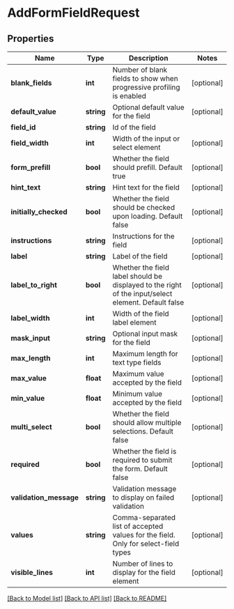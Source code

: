 # AddFormFieldRequest

## Properties

Name | Type | Description | Notes
------------ | ------------- | ------------- | -------------
**blank_fields** | **int** | Number of blank fields to show when progressive profiling is enabled | [optional] 
**default_value** | **string** | Optional default value for the field | [optional] 
**field_id** | **string** | Id of the field | 
**field_width** | **int** | Width of the input or select element | [optional] 
**form_prefill** | **bool** | Whether the field should prefill.  Default true | [optional] 
**hint_text** | **string** | Hint text for the field | [optional] 
**initially_checked** | **bool** | Whether the field should be checked upon loading.  Default false | [optional] 
**instructions** | **string** | Instructions for the field | [optional] 
**label** | **string** | Label of the field | [optional] 
**label_to_right** | **bool** | Whether the field label should be displayed to the right of the input/select element. Default false | [optional] 
**label_width** | **int** | Width of the field label element | [optional] 
**mask_input** | **string** | Optional input mask for the field | [optional] 
**max_length** | **int** | Maximum length for text type fields | [optional] 
**max_value** | **float** | Maximum value accepted by the field | [optional] 
**min_value** | **float** | Minimum value accepted by the field | [optional] 
**multi_select** | **bool** | Whether the field should allow multiple selections. Default false | [optional] 
**required** | **bool** | Whether the field is required to submit the form.  Default false | [optional] 
**validation_message** | **string** | Validation message to display on failed validation | [optional] 
**values** | **string** | Comma-separated list of accepted values for the field.  Only for select-field types | [optional] 
**visible_lines** | **int** | Number of lines to display for the field element | [optional] 

[[Back to Model list]](../README.md#documentation-for-models) [[Back to API list]](../README.md#documentation-for-api-endpoints) [[Back to README]](../README.md)
